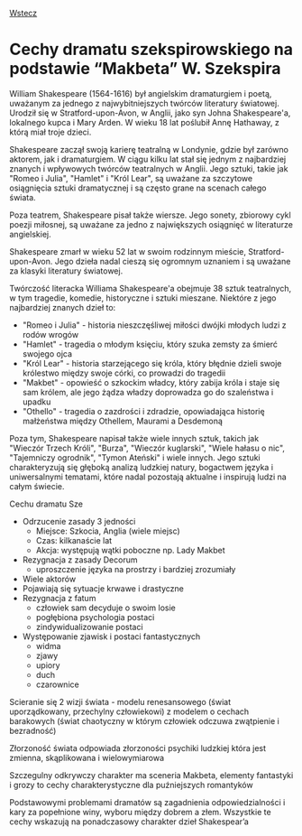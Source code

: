 [Wstecz](../polski.md)

# Cechy dramatu szekspirowskiego na podstawie “Makbeta” W. Szekspira

William Shakespeare (1564-1616) był angielskim dramaturgiem i poetą, uważanym za jednego z najwybitniejszych twórców literatury światowej. Urodził się w Stratford-upon-Avon, w Anglii, jako syn Johna Shakespeare'a, lokalnego kupca i Mary Arden. W wieku 18 lat poślubił Annę Hathaway, z którą miał troje dzieci.

Shakespeare zaczął swoją karierę teatralną w Londynie, gdzie był zarówno aktorem, jak i dramaturgiem. W ciągu kilku lat stał się jednym z najbardziej znanych i wpływowych twórców teatralnych w Anglii. Jego sztuki, takie jak "Romeo i Julia", "Hamlet" i "Król Lear", są uważane za szczytowe osiągnięcia sztuki dramatycznej i są często grane na scenach całego świata.

Poza teatrem, Shakespeare pisał także wiersze. Jego sonety, zbiorowy cykl poezji miłosnej, są uważane za jedno z największych osiągnięć w literaturze angielskiej.

Shakespeare zmarł w wieku 52 lat w swoim rodzinnym mieście, Stratford-upon-Avon. Jego dzieła nadal cieszą się ogromnym uznaniem i są uważane za klasyki literatury światowej.

Twórczość literacka Williama Shakespeare'a obejmuje 38 sztuk teatralnych, w tym tragedie, komedie, historyczne i sztuki mieszane. Niektóre z jego najbardziej znanych dzieł to:

-   "Romeo i Julia" - historia nieszczęśliwej miłości dwójki młodych ludzi z rodów wrogów
-   "Hamlet" - tragedia o młodym księciu, który szuka zemsty za śmierć swojego ojca
-   "Król Lear" - historia starzejącego się króla, który błędnie dzieli swoje królestwo między swoje córki, co prowadzi do tragedii
-   "Makbet" - opowieść o szkockim władcy, który zabija króla i staje się sam królem, ale jego żądza władzy doprowadza go do szaleństwa i upadku
-   "Othello" - tragedia o zazdrości i zdradzie, opowiadająca historię małżeństwa między Othellem, Maurami a Desdemoną

Poza tym, Shakespeare napisał także wiele innych sztuk, takich jak "Wieczór Trzech Króli", "Burza", "Wieczór kuglarski", "Wiele hałasu o nic", "Tajemniczy ogrodnik", "Tymon Ateński" i wiele innych. Jego sztuki charakteryzują się głęboką analizą ludzkiej natury, bogactwem języka i uniwersalnymi tematami, które nadal pozostają aktualne i inspirują ludzi na całym świecie.

Cechu dramatu Sze

-   Odrzucenie zasady 3 jedności
    -   Miejsce: Szkocia, Anglia (wiele miejsc)
    -   Czas: kilkanaście lat
    -   Akcja: występują wątki poboczne np. Lady Makbet
-   Rezygnacja z zasady Decorum
    -   uproszczenie języka na prostrzy i bardziej zrozumiały
-   Wiele aktorów
-   Pojawiają się sytuacje krwawe i drastyczne
-   Rezygnacja z fatum
    -   człowiek sam decyduje o swoim losie
    -   pogłębiona psychologia postaci
    -   zindywidualizowanie postaci
-   Występowanie zjawisk i postaci fantastycznych
    -   widma
    -   zjawy
    -   upiory
    -   duch
    -   czarownice

Scieranie się 2 wizji świata - modelu renesansowego (świat uporządkowany, przechylny człowiekowi) z modelem o cechach barakowych (świat chaotyczny w którym człowiek odczuwa zwątpienie i bezradność)

Złorzoność świata odpowiada złorzoności psychiki ludzkiej która jest zmienna, skąplikowana i wielowymiarowa

Szczegulny odkrywczy charakter ma sceneria Makbeta, elementy fantastyki i grozy to cechy charakterystyczne dla puźniejszych romantyków

Podstawowymi problemami dramatów są zagadnienia odpowiedzialności i kary za popełnione winy, wyboru między dobrem a złem. Wszystkie te cechy wskazują na ponadczasowy charakter dzieł Shakespear’a

